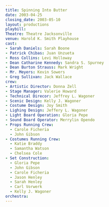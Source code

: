 ```yaml
---
title: Spinning Into Butter
date: 2003-04-25
closing_date: 2003-05-10
layout: productions
playbill:
Theatre: Theatre Jacksonville
venue: Harold K. Smith Playhouse
cast:
- Sarah Daniels: Sarah Boone
- Patrick Chibas: Juan Unzueta
- Ross Collins: Levi Holloway
- Dean Catharine Kennedy: Sandra S. Spurney
- Dean Burton Strauss: Mark Wright
- Mr. Meyers: Kevin Sowers
- Greg Sullivan: Jack Wallace
crew:
- Artistic Director: Donna Zell
- Stage Manager: Valerie Howard
- Technical Direcor: Jeffrey L. Wagoner
- Scenic Design: Kelly J. Wagoner
- Costume Design: Joy Smith
- Lighing Design: Jeffery L. Wagoner
- Light Board Operation: Gloria Pepe
- Sound Board Operator: Merrylin Opendo
- Props Running Crew:
  - Carole Ficheria
  - John Gibson
- Costumes Running Crew:
  - Katie Braddy
  - Samantha Watson
  - Chelsea Cole
- Set Construction:
  - Gloria Pepe
  - John Gibson
  - Carole Ficheria
  - Jason Henley
  - Sarah Henley
  - Carl Vorwerk
  - Kelly J. Wagoner
orchestra:
---
```

